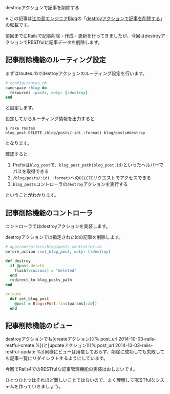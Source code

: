 destroyアクションで記事を削除する

※ この記事は[江の島エンジニアBlog](http://blog.enogineer.com/)の「[destroyアクションで記事を削除する](http://blog.enogineer.com/2014/10/07/rails-restful-destroy/)」の転載です。

前回までにRailsで記事削除・作成・更新を行ってきましたが、今回はdestroyアクションでRESTfulに記事データを削除します。

## 記事削除機能のルーティング設定

まずはroutes.rbでdestroyアクションのルーティング設定を行います。

```ruby
# config/routes.rb
namespace :blog do
  resources :posts, only: [:destroy]
end
```

と設定します。

設定してからルーティング情報を出力すると

    $ rake routes
    blog_post DELETE /blog/posts/:id(.:format) blog/posts#destroy

となります。

確認すると

1. Prefixは`blog_post`で、`blog_post_path(blog_post.id)`といったヘルパーでパスを取得できる
2. `/blog/posts/:id(.:format)`への`DELETE`リクエストでアクセスできる
3. `blog_posts`コントローラの`destroy`アクションを実行する

ということがわかります。

## 記事削除機能のコントローラ

コントローラではdestroyアクションを実装します。

destroyアクションでは指定されたidの記事を削除します。

```ruby
# app/controllers/blog/posts_controller.rb
before_action :set_blog_post, only: [:destroy]

def destroy
  if @post.delete
    flash[:success] = "deleted"
  end
  redirect_to blog_posts_path
end

private
  def set_blog_post
    @post = Blog::Post.find(params[:id])
  end
```

## 記事削除機能のビュー

destroyアクションでも[createアクション]({% post_url 2014-10-03-rails-restful-create %})と[updateアクション]({% post_url 2014-10-03-rails-restful-update %})同様にビューは用意しておらず、削除に成功しても失敗しても記事一覧にリダイレクトするようにしています。

今回でRails4でのRESTfulな記事管理機能の実装はおしまいです。

ひとつひとつはそれほど難しいことではないので、よく理解してRESTfulなシステムを作っていきましょう。
